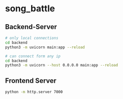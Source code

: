 # song_battle

## Backend-Server

```bash
# only local connections
cd backend
python3 -m uvicorn main:app --reload

# can connect form any ip
cd backend
python3 -m uvicorn --host 0.0.0.0 main:app --reload
```

## Frontend Server

```bash
python -m http.server 7000
```

